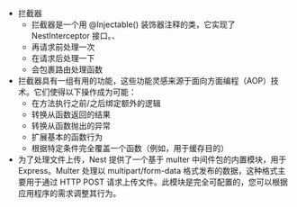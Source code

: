 - 拦截器
    - 拦截器是一个用 @Injectable() 装饰器注释的类，它实现了 NestInterceptor 接口。、
    - 再请求前处理一次
    - 在请求后处理一下
    - 会包裹路由处理函数
- 拦截器具有一组有用的功能，这些功能灵感来源于面向方面编程（AOP）技术。它们使得以下操作成为可能：
    - 在方法执行之前/之后绑定额外的逻辑
    - 转换从函数返回的结果
    - 转换从函数抛出的异常
    - 扩展基本的函数行为
    - 根据特定条件完全覆盖一个函数（例如，用于缓存目的）
- 为了处理文件上传，Nest 提供了一个基于 multer 中间件包的内置模块，用于 Express。Multer 处理以 multipart/form-data 格式发布的数据，这种格式主要用于通过 HTTP POST 请求上传文件。此模块是完全可配置的，您可以根据应用程序的需求调整其行为。